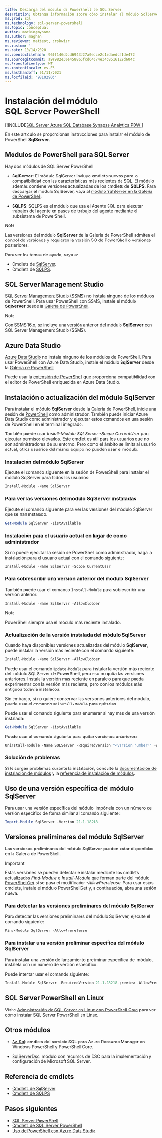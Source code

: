 ```yaml
---
title: Descarga del módulo de PowerShell de SQL Server
description: Obtenga información sobre cómo instalar el módulo SqlServer de PowerShell, que proporciona cmdlets que admiten las características de SQL más recientes, y también contiene versiones actualizadas de los cmdlets en el módulo SQLPS.
ms.prod: sql
ms.technology: sql-server-powershell
ms.topic: conceptual
author: markingmyname
ms.author: maghan
ms.reviewer: matteot, drskwier
ms.custom: ''
ms.date: 10/14/2020
ms.openlocfilehash: 960f146d7cd6943d27a0ecce2c1edaedc41de472
ms.sourcegitcommit: a9e982e30e458866fcd64374e3458516182d604c
ms.translationtype: HT
ms.contentlocale: es-ES
ms.lasthandoff: 01/11/2021
ms.locfileid: "98102905"
---
```

# <a name="install-the-sql-server-powershell-module"></a>Instalación del módulo SQL Server PowerShell

[!INCLUDE[SQL Server Azure SQL Database Synapse Analytics PDW ](../includes/applies-to-version/sql-asdb-asdbmi-asa-pdw.md)]

En este artículo se proporcionan instrucciones para instalar el módulo de PowerShell **SqlServer**.

## <a name="powershell-modules-for-sql-server"></a>Módulos de PowerShell para SQL Server

Hay dos módulos de SQL Server PowerShell:

- **SqlServer**: El módulo SqlServer incluye cmdlets nuevos para la compatibilidad con las características más recientes de SQL. El módulo además contiene versiones actualizadas de los cmdlets de **SQLPS**. Para descargar el módulo SqlServer, vaya al [módulo SqlServer en la Galería de PowerShell](https://www.powershellgallery.com/packages/Sqlserver).

- **SQLPS**: SQLPS es el módulo que usa el [Agente SQL](sql-server-powershell.md#sql-server-agent) para ejecutar trabajos del agente en pasos de trabajo del agente mediante el subsistema de PowerShell.

> [!NOTE]
> Las versiones del módulo **SqlServer** de la Galería de PowerShell admiten el control de versiones y requieren la versión 5.0 de PowerShell o versiones posteriores.

Para ver los temas de ayuda, vaya a:

- Cmdlets de [SqlServer](/powershell/module/sqlserver).
- Cmdlets de [SQLPS](/powershell/module/sqlps).

## <a name="sql-server-management-studio"></a>SQL Server Management Studio

[SQL Server Management Studio (SSMS)](../ssms/download-sql-server-management-studio-ssms.md) no instala ninguno de los módulos de PowerShell. Para usar PowerShell con SSMS, instale el módulo **SqlServer** desde la [Galería de PowerShell](https://www.powershellgallery.com/packages/Sqlserver).

> [!NOTE]
> Con SSMS 16.x, se incluye una versión anterior del módulo **SqlServer** con SQL Server Management Studio (SSMS).

## <a name="azure-data-studio"></a>Azure Data Studio

[Azure Data Studio](../azure-data-studio/download-azure-data-studio.md) no instala ninguno de los módulos de PowerShell. Para usar PowerShell con Azure Data Studio, instale el módulo **SqlServer** desde la [Galería de PowerShell](https://www.powershellgallery.com/packages/Sqlserver).

Puede usar la [extensión de PowerShell](../azure-data-studio/extensions/powershell-extension.md) que proporciona compatibilidad con el editor de PowerShell enriquecida en Azure Data Studio.

## <a name="installing-or-updating-the-sqlserver-module"></a>Instalación o actualización del módulo SqlServer

Para instalar el módulo **SqlServer** desde la Galería de PowerShell, inicie una sesión de [PowerShell](/powershell/scripting/overview) como administrador. También puede iniciar Azure Data Studio como administrador y ejecutar estos comandos en una sesión de PowerShell en el terminal integrado.

También puede usar *Install-Module SQLServer -Scope CurrentUser* para ejecutar permisos elevados. Este cmdlet es útil para los usuarios que no son administradores de su entorno. Pero como el ámbito se limita al usuario actual, otros usuarios del mismo equipo no pueden usar el módulo.

### <a name="install-the-sqlserver-module"></a>Instalación del módulo SqlServer

Ejecute el comando siguiente en la sesión de PowerShell para instalar el módulo SqlServer para todos los usuarios:

```powershell
Install-Module -Name SqlServer
```

### <a name="to-view-the-versions-of-the-sqlserver-module-installed"></a>Para ver las versiones del módulo SqlServer instaladas

Ejecute el comando siguiente para ver las versiones del módulo SqlServer que se han instalado.

```powershell
Get-Module SqlServer -ListAvailable
```

### <a name="install-for-the-current-user-rather-than-as-an-administrator"></a>Instalación para el usuario actual en lugar de como administrador

Si no puede ejecutar la sesión de PowerShell como administrador, haga la instalación para el usuario actual con el comando siguiente:

```powershell
Install-Module -Name SqlServer -Scope CurrentUser
```

### <a name="to-overwrite-a-previous-version-of-the-sqlserver-module"></a>Para sobrescribir una versión anterior del módulo SqlServer

También puede usar el comando `Install-Module` para sobrescribir una versión anterior.

```powershell
Install-Module -Name SqlServer -AllowClobber
```

> [!Note]
> PowerShell siempre usa el módulo más reciente instalado.

### <a name="update-the-installed-version-of-the-sqlserver-module"></a>Actualización de la versión instalada del módulo SqlServer

Cuando haya disponibles versiones actualizadas del módulo **SqlServer**, puede instalar la versión más reciente con el comando siguiente:

```powershell
Install-Module -Name SqlServer -AllowClobber
```

Puede usar el comando `Update-Module` para instalar la versión más reciente del módulo SQLServer de PowerShell, pero eso no quita las versiones anteriores. Instala la versión más reciente en paralelo para que pueda experimentar con la versión más reciente, pero con los módulos más antiguos todavía instalados.

Sin embargo, si no quiere conservar las versiones anteriores del módulo, puede usar el comando `Uninstall-Module` para quitarlas.

Puede usar el comando siguiente para enumerar si hay más de una versión instalada:

```powershell
Get-Module SqlServer -ListAvailable
```

Puede usar el comando siguiente para quitar versiones anteriores:

```powershell
Uninstall-module -Name SQLServer -RequiredVersion "<version number>" -AllowClobber
```

### <a name="troubleshooting"></a>Solución de problemas

Si le surgen problemas durante la instalación, consulte la [documentación de instalación de módulos](https://www.powershellgallery.com/packages/PowerShellGet/2.2.1) y la [referencia de instalación de módulos](/powershell/module/powershellget/Install-Module).

## <a name="using-a-specific-version-of-the-sqlserver-module"></a>Uso de una versión específica del módulo SqlServer

Para usar una versión específica del módulo, impórtela con un número de versión específico de forma similar al comando siguiente:

```powershell
Import-Module SqlServer -Version 21.1.18218
```

## <a name="pre-release-versions-of-the-sqlserver-module"></a>Versiones preliminares del módulo SqlServer

Las versiones preliminares del módulo SqlServer pueden estar disponibles en la Galería de PowerShell.

> [!IMPORTANT]
> Estas versiones se pueden detectar e instalar mediante los cmdlets actualizados *Find-Module* e *Install-Module* que forman parte del módulo [PowerShellGet](https://www.powershellgallery.com/packages/PowerShellGet) si se pasa el modificador *-AllowPrerelease*. Para usar estos cmdlets, instale el módulo PowerShellGet y, a continuación, abra una sesión nueva.

### <a name="to-discover-pre-release-versions-of-the-sqlserver-module"></a>Para detectar las versiones preliminares del módulo SqlServer

Para detectar las versiones preliminares del módulo SqlServer, ejecute el comando siguiente:

```powershell
Find-Module SqlServer -AllowPrerelease
```

### <a name="to-install-a-specific-pre-release-version-of-the-sqlserver-module"></a>Para instalar una versión preliminar específica del módulo SqlServer

Para instalar una versión de lanzamiento preliminar específica del módulo, instálela con un número de versión específico.

Puede intentar usar el comando siguiente:

```powershell
Install-Module SqlServer -RequiredVersion 21.1.18218-preview -AllowPrerelease
```

## <a name="sql-server-powershell-on-linux"></a>SQL Server PowerShell en Linux

Visite [Administración de SQL Server en Linux con PowerShell Core](../linux/sql-server-linux-manage-powershell-core.md) para ver cómo instalar SQL Server PowerShell en Linux.

## <a name="other-modules"></a>Otros módulos

- [Az.Sql](https://www.powershellgallery.com/packages/Az.Sql/): cmdlets del servicio SQL para Azure Resource Manager en Windows PowerShell y PowerShell Core.

- [SqlServerDsc](https://www.powershellgallery.com/packages/SqlServerDsc/): módulo con recursos de DSC para la implementación y configuración de Microsoft SQL Server.

## <a name="cmdlet-reference"></a>Referencia de cmdlets

- [Cmdlets de SqlServer](/powershell/module/sqlserver)
- [Cmdlets de SQLPS](/powershell/module/sqlps)

## <a name="next-steps"></a>Pasos siguientes

- [SQL Server PowerShell](sql-server-powershell.md)
- [Cmdlets de SQL Server PowerShell](/powershell/module/sqlserver)
- [Uso de PowerShell con Azure Data Studio](../azure-data-studio/extensions/powershell-extension.md)